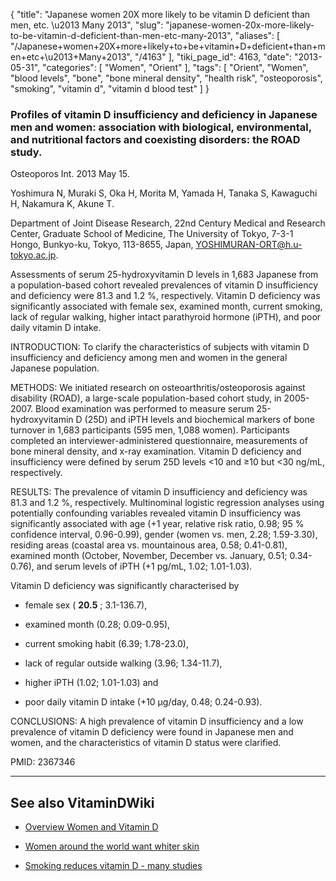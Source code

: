 {
    "title": "Japanese women 20X more likely to be vitamin D deficient than men, etc. \u2013 Many 2013",
    "slug": "japanese-women-20x-more-likely-to-be-vitamin-d-deficient-than-men-etc-many-2013",
    "aliases": [
        "/Japanese+women+20X+more+likely+to+be+vitamin+D+deficient+than+men+etc+\u2013+Many+2013",
        "/4163"
    ],
    "tiki_page_id": 4163,
    "date": "2013-05-31",
    "categories": [
        "Women",
        "Orient"
    ],
    "tags": [
        "Orient",
        "Women",
        "blood levels",
        "bone",
        "bone mineral density",
        "health risk",
        "osteoporosis",
        "smoking",
        "vitamin d",
        "vitamin d blood test"
    ]
}


### Profiles of vitamin D insufficiency and deficiency in Japanese men and women: association with biological, environmental, and nutritional factors and coexisting disorders: the ROAD study.

Osteoporos Int. 2013 May 15. 

Yoshimura N, Muraki S, Oka H, Morita M, Yamada H, Tanaka S, Kawaguchi H, Nakamura K, Akune T.

Department of Joint Disease Research, 22nd Century Medical and Research Center, Graduate School of Medicine, The University of Tokyo, 7-3-1 Hongo, Bunkyo-ku, Tokyo, 113-8655, Japan, YOSHIMURAN-ORT@h.u-tokyo.ac.jp.

Assessments of serum 25-hydroxyvitamin D levels in 1,683 Japanese from a population-based cohort revealed prevalences of vitamin D insufficiency and deficiency were 81.3 and 1.2 %, respectively. Vitamin D deficiency was significantly associated with female sex, examined month, current smoking, lack of regular walking, higher intact parathyroid hormone (iPTH), and poor daily vitamin D intake.

INTRODUCTION: To clarify the characteristics of subjects with vitamin D insufficiency and deficiency among men and women in the general Japanese population.

METHODS: We initiated research on osteoarthritis/osteoporosis against disability (ROAD), a large-scale population-based cohort study, in 2005-2007. Blood examination was performed to measure serum 25-hydroxyvitamin D (25D) and iPTH levels and biochemical markers of bone turnover in 1,683 participants (595 men, 1,088 women). Participants completed an interviewer-administered questionnaire, measurements of bone mineral density, and x-ray examination. Vitamin D deficiency and insufficiency were defined by serum 25D levels <10 and ≥10 but <30 ng/mL, respectively.

RESULTS: The prevalence of vitamin D insufficiency and deficiency was 81.3 and 1.2 %, respectively. Multinominal logistic regression analyses using potentially confounding variables revealed vitamin D insufficiency was significantly associated with age (+1 year, relative risk ratio, 0.98; 95 % confidence interval, 0.96-0.99), gender (women vs. men, 2.28; 1.59-3.30), residing areas (coastal area vs. mountainous area, 0.58; 0.41-0.81), examined month (October, November, December vs. January, 0.51; 0.34-0.76), and serum levels of iPTH (+1 pg/mL, 1.02; 1.01-1.03). 

Vitamin D deficiency was significantly characterised by 

* female sex ( **20.5** ; 3.1-136.7), 

* examined month (0.28; 0.09-0.95), 

* current smoking habit (6.39; 1.78-23.0), 

* lack of regular outside walking (3.96; 1.34-11.7), 

* higher iPTH (1.02; 1.01-1.03) and 

* poor daily vitamin D intake (+10 μg/day, 0.48; 0.24-0.93).

CONCLUSIONS: A high prevalence of vitamin D insufficiency and a low prevalence of vitamin D deficiency were found in Japanese men and women, and the characteristics of vitamin D status were clarified.

PMID:     2367346

---

## See also VitaminDWiki

* [Overview Women and Vitamin D](/posts/overview-women-and-vitamin-d)

* [Women around the world want whiter skin](/posts/women-around-the-world-want-whiter-skin)

* [Smoking reduces vitamin D - many studies](/posts/smoking-reduces-vitamin-d-many-studies)